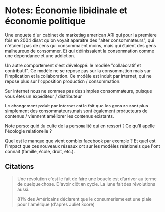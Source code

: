 # Notes: Économie libidinale et économie politique

Une enquete d'un cabinet de marketing american ARI qui pour la première
fois en 2004 disait qu'on voyait aparaitre des "alter consommateurs",
qui n'étaient pas de gens qui consommaient moins, mais qui étaient des
gens malheureux de consommer. Et qui définissaient la consommation comme
une dépendance et une addiction.

Un autre comportement s'est développé: le modèle "collaboratif et
contributif". Ce modèle ne se repose pas sur la consommation mais sur
l'implication et la collaboration. Ce modèle est induit par internet,
qui ne repose plus sur l'opposition production / consommation.

Sur internet nous ne sommes pas des simples consommateurs, puisque vous
êtes un expéditeur / distributeur.

Le changement prduit par internet est le fait que les gens ne sont plus
simplement des consommateurs,mais sont également producteurs de contenus
/ viennent améliorer les contenus existants.

Note perso: quid du culte de la personalité qui en ressort ? Ce qu'il
apelle l'écologie relationelle ?

Quel est le manque que vient combler facebook par exemple ? Et quel est
l'impact que ces nouveaux réseaux ont sur les modèles relationels que
l'ont connait (famille, école, droit, etc.).

## Citations

> Une révolution c'est le fait de faire une boucle est d'arriver au
> terme de quelque chose. D'avoir clôt un cycle. La lune fait des
> révolutions aussi.
> 
> 81% des Américains déclarent que le consumerisme est une plaie pour
> l'amérique (d'après Juliet Score)
